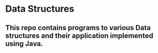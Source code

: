 # Data Structures
## This repo contains programs to various Data structures and their application implemented using Java.
